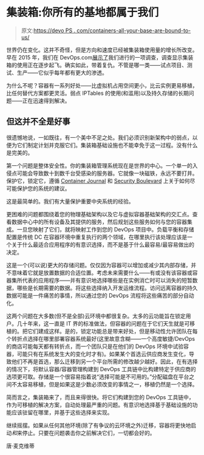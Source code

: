 # 集装箱:你所有的基地都属于我们

> 原文:[https://devo PS . com/containers-all-your-base-are-bound-to-us/](https://devops.com/containers-all-your-base-are-belong-to-us/)

世界仍在变化。这并不奇怪，但是方向和速度已经被集装箱使用量的增长所改变。早在 2015 年，我们在 DevOps.com[展示了](https://devops.com/clusterhq-and-devops-com-survey-show-containers-poised-for-mass-adoption/)我们进行的一项调查，调查显示集装箱的使用正在逐步起飞。确实如此，带着复仇。不管是哪一类——试点项目、测试、生产——它似乎每年都有更大的渗透。

为什么不呢？容器有一系列好处——比虚拟机占用空间更小，比云实例更易移植，比任何替代方案都更灵活。弱点 IPTables 的使用(和滥用)以及持久存储的长期问题——正在迅速得到解决。

## 但这并不全是好事

很遗憾地说，一如既往，有一个美中不足之处。我们必须识别新架构中的弱点，以便为它们制定计划并克服它们。集装箱基础设施也不能幸免于这一过程。没有什么是完美的。

第一个问题是整体安全性。你的集装箱管理系统现在是世界的中心。一个单一的入侵点可能会导致数十到数千台受感染的服务器。它就像一块磁铁，永远不要打井。保护它，锁定它，遵循 [Container Journal](https://containerjournal.com/) 和 [Security Boulevard](https://securityboulevard.com/) 上关于如何尽可能保护您的系统的建议。

这是最简单的。我们有大量保护重要中央系统的经验。

更困难的问题都围绕着您的物理基础架构以及它与虚拟容器基础架构的交汇点。查看数据中心中的所有设备及其提供的服务，然后规划这些服务如何与您的容器集成。一旦您映射了它们，就将映射工作到您的 DevOps 项目中。负载平衡和存储配置是传统 DC 在容器环境中重复执行的两个领域，在哪里执行该处理应该是一个关于什么最适合应用程序的有意识选择，而不是基于什么最容易/最容易做出的决定。

这是一个(可以说)更大的存储问题。仅仅因为容器可以增加或减少其内部存储，并不意味着它就是放置数据的合适位置。考虑未来需要什么——有或没有该容器或容器集所代表的应用程序——并有意识地选择哪些是在实例消亡时可以消失的短暂数据，哪些是长期需要的数据。将这些选择纳入开发运维流程。访问远离容器的持久数据可能是一件痛苦的事情，所以通过您的 DevOps 流程将这些痛苦的部分自动化。

这两个问题在大多数(但不是全部)云环境中都很复杂。太多的云功能旨在锁定用户。几十年来，这一直是 IT 界的标准做法，但容器的问题在于它们天生就是可移植的。把它们建成这样。是的，锁定功能总是带来好处，但是移动性允许团队在每个转折点选择在哪里部署容器系统最好(这里故意含糊——一个高度敏捷/DevOps 的商店可能每天都有转折点，而一个团队只是在他们的 DevOps 环境中试验容器，可能只有在系统发生大的变化时才有)。如果某个首选云供应商发生变化，导致他们不再是首选，那么迁移到另一个平台所需的修改越少越好。因此，在有选择的情况下，将默认容器/容器管理构建到 DevOps 工具链中比构建特定于供应商的选项更可取。存储是一个很容易指着说“选择可能是不可用的。”分配磁盘在平台之间不太容易移植，但是如果这是少数必须改变的事情之一，移植仍然是一个选择。

简而言之，集装箱来了，而且来得很快。将它们构建到您的 DevOps 工具链中，作为可移植的解决方案，自动处理最严重的问题。有意识地选择基于基础设施的功能应该驻留在哪里，并基于这些选择来实现。

继续摇摆。如果从任何其他环境(除了有争议的云环境之外)迁移，容器将更快地启动*和*来停止。只要在问题袭击你之前解决它们，一切都会好的。

唐·麦克维蒂